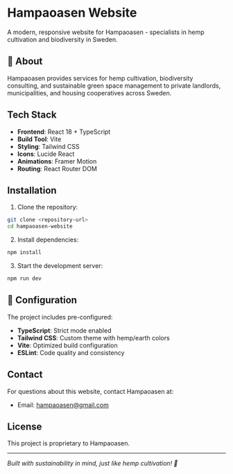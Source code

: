# Hampaoasen Website

A modern, responsive website for Hampaoasen - specialists in hemp cultivation and biodiversity in Sweden.

## 🌱 About

Hampaoasen provides services for hemp cultivation, biodiversity consulting, and sustainable green space management to private landlords, municipalities, and housing cooperatives across Sweden.

## Tech Stack

- **Frontend**: React 18 + TypeScript
- **Build Tool**: Vite
- **Styling**: Tailwind CSS
- **Icons**: Lucide React
- **Animations**: Framer Motion
- **Routing**: React Router DOM

## Installation

1. Clone the repository:
```bash
git clone <repository-url>
cd hampaoasen-website
```

2. Install dependencies:
```bash
npm install
```

3. Start the development server:
```bash
npm run dev
```

## 🔧 Configuration

The project includes pre-configured:

- **TypeScript**: Strict mode enabled
- **Tailwind CSS**: Custom theme with hemp/earth colors
- **Vite**: Optimized build configuration
- **ESLint**: Code quality and consistency

## Contact

For questions about this website, contact Hampaoasen at:
- Email: hampaoasen@gmail.com

## License

This project is proprietary to Hampaoasen.

---

*Built with sustainability in mind, just like hemp cultivation! 🌱*